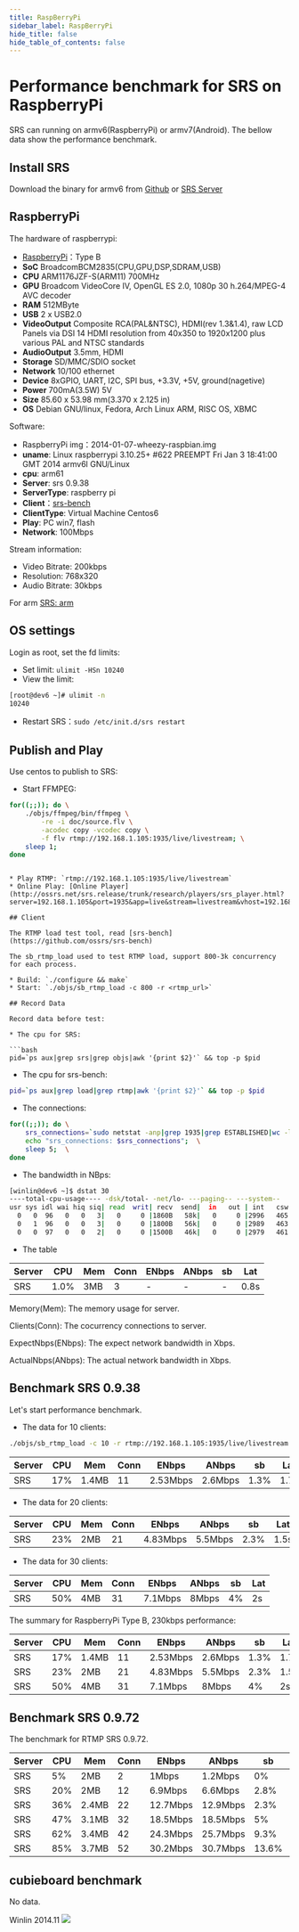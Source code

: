 ```yaml
---
title: RaspBerryPi
sidebar_label: RaspBerryPi
hide_title: false
hide_table_of_contents: false
---
```


# Performance benchmark for SRS on RaspberryPi

SRS can running on armv6(RaspberryPi) or armv7(Android). 
The bellow data show the performance benchmark.

## Install SRS

Download the binary for armv6 from [Github](http://ossrs.net/srs.release/releases/) 
or [SRS Server](http://ossrs.net/srs/releases/)

## RaspberryPi

The hardware of raspberrypi:
* [RaspberryPi](http://item.jd.com/1014155.html)：Type B
* <strong>SoC</strong> BroadcomBCM2835(CPU,GPU,DSP,SDRAM,USB)
* <strong>CPU</strong> ARM1176JZF-S(ARM11) 700MHz
* <strong>GPU</strong> Broadcom VideoCore IV, OpenGL ES 2.0, 1080p 30 h.264/MPEG-4 AVC decoder
* <strong>RAM</strong> 512MByte
* <strong>USB</strong> 2 x USB2.0
* <strong>VideoOutput</strong> Composite RCA(PAL&NTSC), HDMI(rev 1.3&1.4), raw LCD Panels via DSI 14 HDMI resolution from 40x350 to 1920x1200 plus various PAL and NTSC standards
* <strong>AudioOutput</strong> 3.5mm, HDMI
* <strong>Storage</strong> SD/MMC/SDIO socket
* <strong>Network</strong> 10/100 ethernet
* <strong>Device</strong> 8xGPIO, UART, I2C, SPI bus, +3.3V, +5V, ground(nagetive)
* <strong>Power</strong> 700mA(3.5W) 5V
* <strong>Size</strong> 85.60 x 53.98 mm(3.370 x 2.125 in)
* <strong>OS</strong> Debian GNU/linux, Fedora, Arch Linux ARM, RISC OS, XBMC

Software:
* RaspberryPi img：2014-01-07-wheezy-raspbian.img
* <strong>uname</strong>: Linux raspberrypi 3.10.25+ #622 PREEMPT Fri Jan 3 18:41:00 GMT 2014 armv6l GNU/Linux
* <strong>cpu</strong>: arm61
* <strong>Server</strong>: srs 0.9.38
* <strong>ServerType</strong>: raspberry pi
* <strong>Client</strong>：[srs-bench](https://github.com/ossrs/srs-bench)
* <strong>ClientType</strong>: Virtual Machine Centos6
* <strong>Play</strong>: PC win7, flash
* <strong>Network</strong>: 100Mbps

Stream information:
* Video Bitrate: 200kbps
* Resolution: 768x320
* Audio Bitrate: 30kbps

For arm [SRS: arm](./arm#raspberrypi)

## OS settings

Login as root, set the fd limits:

* Set limit: `ulimit -HSn 10240`
* View the limit:

```bash
[root@dev6 ~]# ulimit -n
10240
```

* Restart SRS：`sudo /etc/init.d/srs restart`

## Publish and Play

Use centos to publish to SRS:

* Start FFMPEG:

```bash
for((;;)); do \
    ./objs/ffmpeg/bin/ffmpeg \
        -re -i doc/source.flv \
        -acodec copy -vcodec copy \
        -f flv rtmp://192.168.1.105:1935/live/livestream; \
    sleep 1; 
done
```
```

* Play RTMP: `rtmp://192.168.1.105:1935/live/livestream`
* Online Play: [Online Player](http://ossrs.net/srs.release/trunk/research/players/srs_player.html?server=192.168.1.105&port=1935&app=live&stream=livestream&vhost=192.168.1.105&autostart=true)

## Client

The RTMP load test tool, read [srs-bench](https://github.com/ossrs/srs-bench)

The sb_rtmp_load used to test RTMP load, support 800-3k concurrency for each process.

* Build: `./configure && make`
* Start: `./objs/sb_rtmp_load -c 800 -r <rtmp_url>`

## Record Data

Record data before test:

* The cpu for SRS:

```bash
pid=`ps aux|grep srs|grep objs|awk '{print $2}'` && top -p $pid
```

* The cpu for srs-bench:

```bash
pid=`ps aux|grep load|grep rtmp|awk '{print $2}'` && top -p $pid
```

* The connections:

```bash
for((;;)); do \
    srs_connections=`sudo netstat -anp|grep 1935|grep ESTABLISHED|wc -l`;  \
    echo "srs_connections: $srs_connections";  \
    sleep 5;  \
done
```

* The bandwidth in NBps:

```bash
[winlin@dev6 ~]$ dstat 30
----total-cpu-usage---- -dsk/total- -net/lo- ---paging-- ---system--
usr sys idl wai hiq siq| read  writ| recv  send|  in   out | int   csw 
  0   0  96   0   0   3|   0     0 |1860B   58k|   0     0 |2996   465 
  0   1  96   0   0   3|   0     0 |1800B   56k|   0     0 |2989   463 
  0   0  97   0   0   2|   0     0 |1500B   46k|   0     0 |2979   461 
```

* The table

| Server | CPU | Mem | Conn | ENbps | ANbps | sb | Lat |
| ------ | --- | ------ | ------- | ---------- | ---------- | ------- | ------- |
| SRS | 1.0% | 3MB | 3 | - | - | - | 0.8s |

Memory(Mem): The memory usage for server.

Clients(Conn): The cocurrency connections to server.

ExpectNbps(ENbps): The expect network bandwidth in Xbps.

ActualNbps(ANbps): The actual network bandwidth in Xbps.

## Benchmark SRS 0.9.38

Let's start performance benchmark.

* The data for 10 clients:

```bash
./objs/sb_rtmp_load -c 10 -r rtmp://192.168.1.105:1935/live/livestream >/dev/null &
```

| Server | CPU | Mem | Conn | ENbps | ANbps | sb | Lat |
| ------ | --- | ------ | ------- | ---------- | ---------- | ------- | ------- |
| SRS | 17% | 1.4MB | 11 | 2.53Mbps | 2.6Mbps | 1.3% | 1.7s |

* The data for 20 clients:

| Server | CPU | Mem | Conn | ENbps | ANbps | sb | Lat |
| ------ | --- | ------ | ------- | ---------- | ---------- | ------- | ------- |
| SRS | 23% | 2MB | 21 | 4.83Mbps | 5.5Mbps | 2.3% | 1.5s |

* The data for 30 clients:

| Server | CPU | Mem | Conn | ENbps | ANbps | sb | Lat |
| ------ | --- | ------ | ------- | ---------- | ---------- | ------- | ------- |
| SRS | 50% | 4MB | 31 | 7.1Mbps | 8Mbps | 4% | 2s |

The summary for RaspberryPi Type B, 230kbps performance:

| Server | CPU | Mem | Conn | ENbps | ANbps | sb | Lat |
| ------ | --- | ------ | ------- | ---------- | ---------- | ------- | ------- |
| SRS | 17% | 1.4MB | 11 | 2.53Mbps | 2.6Mbps | 1.3% | 1.7s |
| SRS | 23% | 2MB | 21 | 4.83Mbps | 5.5Mbps | 2.3% | 1.5s |
| SRS | 50% | 4MB | 31 | 7.1Mbps | 8Mbps | 4% | 2s |

## Benchmark SRS 0.9.72

The benchmark for RTMP SRS 0.9.72.

| Server | CPU | Mem | Conn | ENbps | ANbps | sb | Lat |
| ------ | --- | ------ | ------- | ---------- | ---------- | ------- | ------- |
| SRS | 5% | 2MB | 2 | 1Mbps | 1.2Mbps | 0% | 1.5s |
| SRS | 20% | 2MB | 12 | 6.9Mbps | 6.6Mbps | 2.8% | 2s |
| SRS | 36% | 2.4MB | 22 | 12.7Mbps | 12.9Mbps | 2.3% | 2.5s |
| SRS | 47% | 3.1MB | 32 | 18.5Mbps | 18.5Mbps | 5% | 2.0s |
| SRS | 62% | 3.4MB | 42 | 24.3Mbps | 25.7Mbps | 9.3% | 3.4s |
| SRS | 85% | 3.7MB | 52 | 30.2Mbps | 30.7Mbps | 13.6% | 3.5s |

## cubieboard benchmark

No data.

Winlin 2014.11
![](https://ossrs.net/gif/v1/sls.gif?site=ossrs.io&path=/lts/doc-en-5/doc/raspberrypi)


